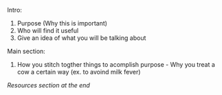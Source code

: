 Intro:
1. Purpose (Why this is important)
2. Who will find it useful
3. Give an idea of what you will be talking about 

Main section:
1. How you stitch togther things to acomplish purpose - Why you treat a cow a certain way (ex. to avoind milk fever)

*Resources section at the end*

